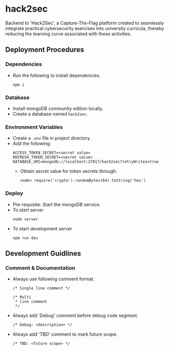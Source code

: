 # hack2sec
Backend to 'Hack2Sec', a Capture-The-Flag platform created to seamlessly integrate practical cybersecurity exercises into university curricula, thereby reducing the learning curve associated with these activities.

## Deployment Procedures

### Dependencies
- Run the following to install dependencies.
    ```
    npm i
    ```

### Database
- Install mongoDB community edition locally.
- Create a database named `hack2sec`.

### Environment Variables
- Create a `.env` file in project directory.
- Add the following:
    ```
    ACCESS_TOKEN_SECRET=<secret value>
    REFRESH_TOKEN_SECRET=<secret value>
    DATABASE_URI=mongodb://localhost:27017/hack2sec?retryWrites=true
    ```
    - Obtain secret value for token secrets through:
        ```
        node> require('crypto').randomBytes(64).toString('hex')
        ```

### Deploy
- Pre-requisite: Start the mongoDB service.
- To start server
    ```
    node server
    ```
- To start development server
    ```
    npm run dev
    ```

## Development Guidlines

### Comment & Documentation
- Always use following comment format.
    ```
    /* Single line comment */

    /* Multi
     * line comment
     */ 
    ```
- Always add 'Debug' comment before debug code segment.
    ```
    /* Debug: <description> */
    ```
- Always add 'TBD' comment to mark future scope.
    ```
    /* TBD: <future scope> */
    ```